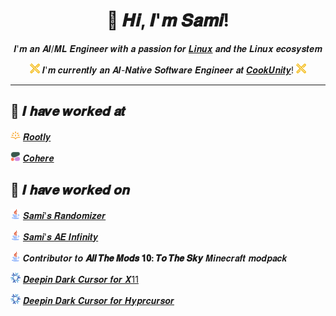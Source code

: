 <div align="center">

# 👋 𝑯𝒊, 𝑰'𝒎 𝑺𝒂𝒎𝒊!

𝑰'𝒎 𝒂𝒏 𝑨𝑰/𝑴𝑳 𝑬𝒏𝒈𝒊𝒏𝒆𝒆𝒓 𝒘𝒊𝒕𝒉 𝒂 𝒑𝒂𝒔𝒔𝒊𝒐𝒏 𝒇𝒐𝒓 [𝑳𝒊𝒏𝒖𝒙](https://github.com/y0usaf/nixos) 𝒂𝒏𝒅 𝒕𝒉𝒆 𝑳𝒊𝒏𝒖𝒙 𝒆𝒄𝒐𝒔𝒚𝒔𝒕𝒆𝒎

<img src="/assets/cookunity.png" width="16" height="16" alt="CookUnity" /> 𝑰'𝒎 𝒄𝒖𝒓𝒓𝒆𝒏𝒕𝒍𝒚 𝒂𝒏 𝑨𝑰-𝑵𝒂𝒕𝒊𝒗𝒆 𝑺𝒐𝒇𝒕𝒘𝒂𝒓𝒆 𝑬𝒏𝒈𝒊𝒏𝒆𝒆𝒓 𝒂𝒕 [𝑪𝒐𝒐𝒌𝑼𝒏𝒊𝒕𝒚](https://cookunity.com/)! <img src="/assets/cookunity.png" width="16" height="16" alt="CookUnity" />

</div>

---

## 💼 𝑰 𝒉𝒂𝒗𝒆 𝒘𝒐𝒓𝒌𝒆𝒅 𝒂𝒕
<img src="/assets/rootly.png" width="16" height="16" alt="Rootly" /> [𝑹𝒐𝒐𝒕𝒍𝒚](https://rootly.com/)

<img src="/assets/cohere.png" width="16" height="16" alt="Cohere" /> [𝑪𝒐𝒉𝒆𝒓𝒆](https://cohere.com/)

## 🚀 𝑰 𝒉𝒂𝒗𝒆 𝒘𝒐𝒓𝒌𝒆𝒅 𝒐𝒏
<img src="/assets/java.png" width="16" height="16" alt="Java" /> [𝑺𝒂𝒎𝒊'𝒔 𝑹𝒂𝒏𝒅𝒐𝒎𝒊𝒛𝒆𝒓](https://github.com/y0usaf/Samis-Randomizer)

<img src="/assets/java.png" width="16" height="16" alt="Java" /> [𝑺𝒂𝒎𝒊'𝒔 𝑨𝑬 𝑰𝒏𝒇𝒊𝒏𝒊𝒕𝒚](https://github.com/y0usaf/Samis-AE-Infinity)

<img src="/assets/java.png" width="16" height="16" alt="Java" /> 𝑪𝒐𝒏𝒕𝒓𝒊𝒃𝒖𝒕𝒐𝒓 𝒕𝒐 **𝑨𝒍𝒍 𝑻𝒉𝒆 𝑴𝒐𝒅𝒔 𝟏𝟎: 𝑻𝒐 𝑻𝒉𝒆 𝑺𝒌𝒚** 𝑴𝒊𝒏𝒆𝒄𝒓𝒂𝒇𝒕 𝒎𝒐𝒅𝒑𝒂𝒄𝒌

<img src="/assets/nix.png" width="16" height="16" alt="Nix" /> [𝑫𝒆𝒆𝒑𝒊𝒏 𝑫𝒂𝒓𝒌 𝑪𝒖𝒓𝒔𝒐𝒓 𝒇𝒐𝒓 𝑿11](https://github.com/y0usaf/Deepin-Dark-xcursor)

<img src="/assets/nix.png" width="16" height="16" alt="Nix" /> [𝑫𝒆𝒆𝒑𝒊𝒏 𝑫𝒂𝒓𝒌 𝑪𝒖𝒓𝒔𝒐𝒓 𝒇𝒐𝒓 𝑯𝒚𝒑𝒓𝒄𝒖𝒓𝒔𝒐𝒓](https://github.com/y0usaf/Deepin-Dark-hyprcursor)
